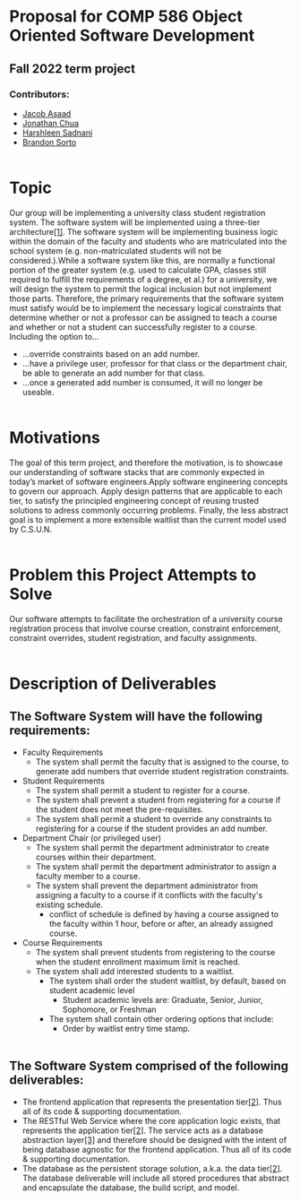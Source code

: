 # Proposal for COMP 586 Object Oriented Software Development 
## Fall 2022 term project
### Contributors: 
- [Jacob Asaad](https://github.com/Jacob-Asaad)
- [Jonathan Chua](https://github.com/chizuo)
- [Harshleen Sadnani](https://github.com/harshleen8) 
- [Brandon Sorto](https://github.com/Brandon-CSUN)
<br><br>
# Topic
Our group will be implementing a university class student registration system. The software system will be implemented using a three-tier architecture[[1]](https://www.ibm.com/cloud/learn/three-tier-architecture#toc-what-is-th-tyaDx4QJ). The software system will be implementing business logic within the domain of the faculty and students who are matriculated into the school system (e.g. non-matriculated students will not be considered.).While a software system like this, are normally a functional portion of the greater system (e.g. used to calculate GPA, classes still required to fulfill the requirements of a degree, et al.) for a university, we will design the system to permit the logical inclusion but not implement those parts. Therefore, the primary requirements that the software system must satisfy would be to implement the necessary logical constraints that determine whether or not a professor can be assigned to teach a course and whether or not a student can successfully register to a course. Including the option to...
- ...override constraints based on an add number. 
- ...have a privilege user, professor for that class or the department chair, be able to generate an add number for that class.
- ...once a generated add number is consumed, it will no longer be useable.
<br><br>
# Motivations
The goal of this term project, and therefore the motivation, is to showcase our understanding of software stacks that are commonly expected in today’s market of software engineers.Apply software engineering concepts to govern our approach. Apply design patterns that are applicable to each tier, to satisfy the principled engineering concept of reusing trusted solutions to adress commonly occurring problems. Finally, the less abstract goal is to implement a more extensible waitlist than the current model used by C.S.U.N.
<br><br>
# Problem this Project Attempts to Solve
Our software attempts to facilitate the orchestration of a university course registration process that involve course creation, constraint enforcement, constraint overrides, student registration, and faculty assignments.
<br><br>
# Description of Deliverables
## The Software System will have the following requirements:
- Faculty Requirements
  - The system shall permit the faculty that is assigned to the course, to generate add numbers that override student registration constraints.
- Student Requirements
  - The system shall permit a student to register for a course.
  - The system shall prevent a student from registering for a course if the student does not meet the pre-requisites.
  - The system shall permit a student to override any constraints to registering for a course if the student provides an add number.
- Department Chair (or privileged user)
  - The system shall permit the department administrator to create courses within their department.
  - The system shall permit the department administrator to assign a faculty member to a course.
  - The system shall prevent the department administrator from assigning a faculty to a course if it conflicts with the faculty's existing schedule.
    - conflict of schedule is defined by having a course assigned to the faculty within 1 hour, before or after, an already assigned course.
- Course Requirements
  - The system shall prevent students from registering to the course when the student enrollment maximum limit is reached.
  - The system shall add interested students to a waitlist.
    - The system shall order the student waitlist, by default, based on student academic level
      - Student academic levels are: Graduate, Senior, Junior, Sophomore, or Freshman
    - The system shall contain other ordering options that include:
      - Order by waitlist entry time stamp.
<br><br>
## The Software System comprised of the following deliverables:
- The frontend application that represents the presentation tier[[2]](https://www.ibm.com/cloud/learn/three-tier-architecture#toc-the-three--iwvUcK4b). Thus all of its code & supporting documentation.
- The RESTful Web Service where the core application logic exists, that represents the application tier[[2]](https://www.ibm.com/cloud/learn/three-tier-architecture#toc-the-three--iwvUcK4b). The service acts as a database abstraction layer[[3]](https://en.wikipedia.org/wiki/Database_abstraction_layer) and therefore should be designed with the intent of being database agnostic for the frontend application. Thus all of its code & supporting documentation.
- The database as the persistent storage solution, a.k.a. the data tier[[2]](https://www.ibm.com/cloud/learn/three-tier-architecture#toc-the-three--iwvUcK4b). The database deliverable will include all stored procedures that abstract and encapsulate the database, the build script, and model.

